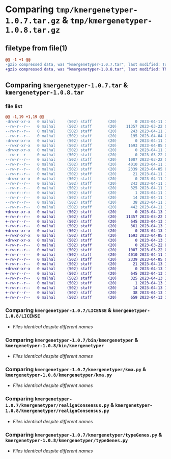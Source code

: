 # Comparing `tmp/kmergenetyper-1.0.7.tar.gz` & `tmp/kmergenetyper-1.0.8.tar.gz`

## filetype from file(1)

```diff
@@ -1 +1 @@
-gzip compressed data, was "kmergenetyper-1.0.7.tar", last modified: Tue Apr 11 12:08:10 2023, max compression
+gzip compressed data, was "kmergenetyper-1.0.8.tar", last modified: Thu Apr 13 12:05:07 2023, max compression
```

## Comparing `kmergenetyper-1.0.7.tar` & `kmergenetyper-1.0.8.tar`

### file list

```diff
@@ -1,19 +1,19 @@
-drwxr-xr-x   0 malhal     (502) staff       (20)        0 2023-04-11 12:08:10.554905 kmergenetyper-1.0.7/
--rw-r--r--   0 malhal     (502) staff       (20)    11357 2023-03-22 07:59:26.000000 kmergenetyper-1.0.7/LICENSE
--rw-r--r--   0 malhal     (502) staff       (20)      243 2023-04-11 12:08:10.554787 kmergenetyper-1.0.7/PKG-INFO
--rw-r--r--   0 malhal     (502) staff       (20)      195 2023-04-04 09:02:07.000000 kmergenetyper-1.0.7/README.md
-drwxr-xr-x   0 malhal     (502) staff       (20)        0 2023-04-11 12:08:10.553209 kmergenetyper-1.0.7/bin/
--rwxr-xr-x   0 malhal     (502) staff       (20)     1693 2023-04-05 08:34:47.000000 kmergenetyper-1.0.7/bin/kmergenetyper
-drwxr-xr-x   0 malhal     (502) staff       (20)        0 2023-04-11 12:08:10.554163 kmergenetyper-1.0.7/kmergenetyper/
--rw-r--r--   0 malhal     (502) staff       (20)        0 2023-03-22 09:30:11.000000 kmergenetyper-1.0.7/kmergenetyper/__init__.py
--rw-r--r--   0 malhal     (502) staff       (20)     1007 2023-03-22 08:43:08.000000 kmergenetyper-1.0.7/kmergenetyper/kma.py
--rw-r--r--   0 malhal     (502) staff       (20)     4010 2023-04-11 12:06:05.000000 kmergenetyper-1.0.7/kmergenetyper/realignConsensus.py
--rw-r--r--   0 malhal     (502) staff       (20)     2339 2023-04-05 08:36:09.000000 kmergenetyper-1.0.7/kmergenetyper/typeGenes.py
--rw-r--r--   0 malhal     (502) staff       (20)       21 2023-04-11 12:08:05.000000 kmergenetyper-1.0.7/kmergenetyper/version.py
-drwxr-xr-x   0 malhal     (502) staff       (20)        0 2023-04-11 12:08:10.554620 kmergenetyper-1.0.7/kmergenetyper.egg-info/
--rw-r--r--   0 malhal     (502) staff       (20)      243 2023-04-11 12:08:10.000000 kmergenetyper-1.0.7/kmergenetyper.egg-info/PKG-INFO
--rw-r--r--   0 malhal     (502) staff       (20)      325 2023-04-11 12:08:10.000000 kmergenetyper-1.0.7/kmergenetyper.egg-info/SOURCES.txt
--rw-r--r--   0 malhal     (502) staff       (20)        1 2023-04-11 12:08:10.000000 kmergenetyper-1.0.7/kmergenetyper.egg-info/dependency_links.txt
--rw-r--r--   0 malhal     (502) staff       (20)       14 2023-04-11 12:08:10.000000 kmergenetyper-1.0.7/kmergenetyper.egg-info/top_level.txt
--rw-r--r--   0 malhal     (502) staff       (20)       38 2023-04-11 12:08:10.554957 kmergenetyper-1.0.7/setup.cfg
--rw-r--r--   0 malhal     (502) staff       (20)      442 2023-04-11 12:08:05.000000 kmergenetyper-1.0.7/setup.py
+drwxr-xr-x   0 malhal     (502) staff       (20)        0 2023-04-13 12:05:07.641918 kmergenetyper-1.0.8/
+-rw-r--r--   0 malhal     (502) staff       (20)    11357 2023-03-22 07:59:26.000000 kmergenetyper-1.0.8/LICENSE
+-rw-r--r--   0 malhal     (502) staff       (20)      645 2023-04-13 12:05:07.641797 kmergenetyper-1.0.8/PKG-INFO
+-rw-r--r--   0 malhal     (502) staff       (20)      361 2023-04-13 12:04:26.000000 kmergenetyper-1.0.8/README.md
+drwxr-xr-x   0 malhal     (502) staff       (20)        0 2023-04-13 12:05:07.639987 kmergenetyper-1.0.8/bin/
+-rwxr-xr-x   0 malhal     (502) staff       (20)     1693 2023-04-05 08:34:47.000000 kmergenetyper-1.0.8/bin/kmergenetyper
+drwxr-xr-x   0 malhal     (502) staff       (20)        0 2023-04-13 12:05:07.641168 kmergenetyper-1.0.8/kmergenetyper/
+-rw-r--r--   0 malhal     (502) staff       (20)        0 2023-03-22 09:30:11.000000 kmergenetyper-1.0.8/kmergenetyper/__init__.py
+-rw-r--r--   0 malhal     (502) staff       (20)     1007 2023-03-22 08:43:08.000000 kmergenetyper-1.0.8/kmergenetyper/kma.py
+-rw-r--r--   0 malhal     (502) staff       (20)     4010 2023-04-11 12:06:05.000000 kmergenetyper-1.0.8/kmergenetyper/realignConsensus.py
+-rw-r--r--   0 malhal     (502) staff       (20)     2339 2023-04-05 08:36:09.000000 kmergenetyper-1.0.8/kmergenetyper/typeGenes.py
+-rw-r--r--   0 malhal     (502) staff       (20)       21 2023-04-13 12:04:58.000000 kmergenetyper-1.0.8/kmergenetyper/version.py
+drwxr-xr-x   0 malhal     (502) staff       (20)        0 2023-04-13 12:05:07.641610 kmergenetyper-1.0.8/kmergenetyper.egg-info/
+-rw-r--r--   0 malhal     (502) staff       (20)      645 2023-04-13 12:05:07.000000 kmergenetyper-1.0.8/kmergenetyper.egg-info/PKG-INFO
+-rw-r--r--   0 malhal     (502) staff       (20)      325 2023-04-13 12:05:07.000000 kmergenetyper-1.0.8/kmergenetyper.egg-info/SOURCES.txt
+-rw-r--r--   0 malhal     (502) staff       (20)        1 2023-04-13 12:05:07.000000 kmergenetyper-1.0.8/kmergenetyper.egg-info/dependency_links.txt
+-rw-r--r--   0 malhal     (502) staff       (20)       14 2023-04-13 12:05:07.000000 kmergenetyper-1.0.8/kmergenetyper.egg-info/top_level.txt
+-rw-r--r--   0 malhal     (502) staff       (20)       38 2023-04-13 12:05:07.641963 kmergenetyper-1.0.8/setup.cfg
+-rw-r--r--   0 malhal     (502) staff       (20)      659 2023-04-13 12:05:04.000000 kmergenetyper-1.0.8/setup.py
```

### Comparing `kmergenetyper-1.0.7/LICENSE` & `kmergenetyper-1.0.8/LICENSE`

 * *Files identical despite different names*

### Comparing `kmergenetyper-1.0.7/bin/kmergenetyper` & `kmergenetyper-1.0.8/bin/kmergenetyper`

 * *Files identical despite different names*

### Comparing `kmergenetyper-1.0.7/kmergenetyper/kma.py` & `kmergenetyper-1.0.8/kmergenetyper/kma.py`

 * *Files identical despite different names*

### Comparing `kmergenetyper-1.0.7/kmergenetyper/realignConsensus.py` & `kmergenetyper-1.0.8/kmergenetyper/realignConsensus.py`

 * *Files identical despite different names*

### Comparing `kmergenetyper-1.0.7/kmergenetyper/typeGenes.py` & `kmergenetyper-1.0.8/kmergenetyper/typeGenes.py`

 * *Files identical despite different names*

